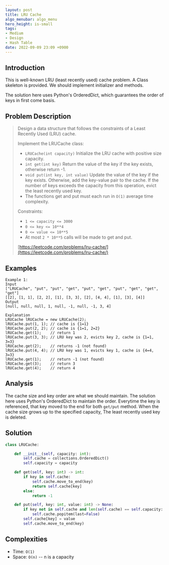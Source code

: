 ```yaml
---
layout: post
title: LRU Cache
algo_menubar: algo_menu
hero_height: is-small
tags:
- Medium
- Design
- Hash Table
date: 2022-09-09 23:09 +0900
---
```

## Introduction
This is well-known LRU (least recently used) cache problem.
A Class skeleton is provided.
We should implement initializer and methods.

The solution here uses Python's OrderedDict, which guarantees the order of
keys in first come basis.

## Problem Description
> Design a data structure that follows the constraints of a Least Recently Used (LRU) cache.
>
> Implement the LRUCache class:
> - `LRUCache(int capacity)` Initialize the LRU cache with positive size capacity.
> - `int get(int key)` Return the value of the key if the key exists, otherwise return -1.
> - `void put(int key, int value)` Update the value of the key if the key exists.
>    Otherwise, add the key-value pair to the cache.
>    If the number of keys exceeds the capacity from this operation, evict the least recently used key.
> - The functions get and put must each run in `O(1)` average time complexity.
>
> Constraints:
> - `1 <= capacity <= 3000`
> - `0 <= key <= 10**4`
> - `0 <= value <= 10**5`
> - At most `2 * 10**5` calls will be made to get and put.
>
> [https://leetcode.com/problems/lru-cache/](https://leetcode.com/problems/lru-cache/)

## Examples
```
Example 1:
Input
["LRUCache", "put", "put", "get", "put", "get", "put", "get", "get", "get"]
[[2], [1, 1], [2, 2], [1], [3, 3], [2], [4, 4], [1], [3], [4]]
Output
[null, null, null, 1, null, -1, null, -1, 3, 4]

Explanation
LRUCache lRUCache = new LRUCache(2);
lRUCache.put(1, 1); // cache is {1=1}
lRUCache.put(2, 2); // cache is {1=1, 2=2}
lRUCache.get(1);    // return 1
lRUCache.put(3, 3); // LRU key was 2, evicts key 2, cache is {1=1, 3=3}
lRUCache.get(2);    // returns -1 (not found)
lRUCache.put(4, 4); // LRU key was 1, evicts key 1, cache is {4=4, 3=3}
lRUCache.get(1);    // return -1 (not found)
lRUCache.get(3);    // return 3
lRUCache.get(4);    // return 4
```

## Analysis
The cache size and key order are what we should maintain.
The solution here uses Python's OrderedDict to maintain the order.
Everytime the key is referenced, that key moved to the end for both `get/put` method.
When the cache size grows up to the specified capacity,
The least recently used key is deleted.

## Solution
```python
class LRUCache:

    def __init__(self, capacity: int):
        self.cache = collections.OrderedDict()
        self.capacity = capacity

    def get(self, key: int) -> int:
        if key in self.cache:
            self.cache.move_to_end(key)
            return self.cache[key]
        else:
            return -1

    def put(self, key: int, value: int) -> None:
        if key not in self.cache and len(self.cache) == self.capacity:
            self.cache.popitem(last=False)
        self.cache[key] = value
        self.cache.move_to_end(key)
```

## Complexities
- Time: `O(1)`
- Space: `O(n)` -- n is a capacity
